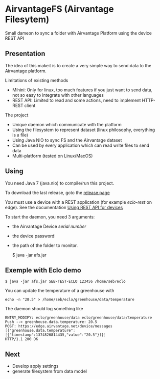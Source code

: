 AirvantageFS (Airvantage Filesytem)
===================================

Small dameon to sync a folder with Airvantage Platform using the device REST API



Presentation
------------

The idea of this makeit is to create a very simple way to send data to the Airvantage platform.

Limitations of existing methods
 - Mihini: Only for linux, too much features if you just want to send data, not so easy to integrate with other languages
 - REST API: Limited to read and some actions, need to implement HTTP-REST client


The project 
 - Unique daemon which communicate with the platform
 - Using the filesystem to represent dataset (linux philosophy, everything is a file)
 - Using Java NIO to sync FS and the Airvantage dataset
 - Can be used by every application which can read write files to send data
 - Multi-platform (tested on Linux/MacOS)
 

Using
------

You need Java 7 (java.nio) to compile/run this project.

To download the last release, goto the [release page](https://github.com/essembeh/AirvantageFS/releases)

You must use a device with a REST application (for example *eclo-rest* on edge).
See the documentation [Using REST API for devices](http://airvantage.github.io/tutorials/2013/07/05/rest-for-devices/)

To start the daemon, you need 3 arguments:
 - the Airvantage Device *serial number*
 - the device password 
 - the path of the folder to monitor.

    $ java -jar afs.jar <device-serial> <password> <path-to-root-folder>


Exemple with Eclo demo
----------------------

    $ java -jar afs.jar SEB-TEST-ECLO 123456 /home/seb/eclo

You can update the temperature of a greenhouse with

    echo -n "20.5" > /home/seb/eclo/greenhouse/data/temperature

The daemon should log something like

    ENTRY_MODIFY: eclo/greenhouse/data eclo/greenhouse/data/temperature
    Push --> greenhouse.data.temperature: 20.5
    POST: https://edge.airvantage.net/device/messages [{"greenhouse.data.temperature":[{"timestamp":1374826814435,"value":"20.5"}]}]
    HTTP/1.1 200 OK


Next
----
 - Develop apply settings
 - generate filesystem from data model
 
